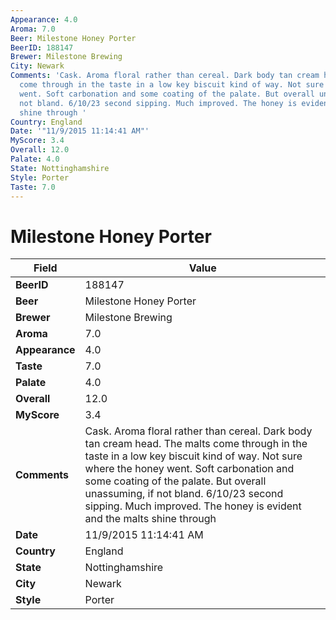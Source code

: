 ```yaml
---
Appearance: 4.0
Aroma: 7.0
Beer: Milestone Honey Porter
BeerID: 188147
Brewer: Milestone Brewing
City: Newark
Comments: 'Cask. Aroma floral rather than cereal. Dark body tan cream head. The malts
  come through in the taste in a low key biscuit kind of way. Not sure where the honey
  went. Soft carbonation and some coating of the palate. But overall unassuming, if
  not bland. 6/10/23 second sipping. Much improved. The honey is evident and the malts
  shine through '
Country: England
Date: '"11/9/2015 11:14:41 AM"'
MyScore: 3.4
Overall: 12.0
Palate: 4.0
State: Nottinghamshire
Style: Porter
Taste: 7.0
---
```


# Milestone Honey Porter

| Field         | Value |
|---------------|-------|
| **BeerID** | 188147 |
| **Beer** | Milestone Honey Porter |
| **Brewer** | Milestone Brewing |
| **Aroma** | 7.0 |
| **Appearance** | 4.0 |
| **Taste** | 7.0 |
| **Palate** | 4.0 |
| **Overall** | 12.0 |
| **MyScore** | 3.4 |
| **Comments** | Cask. Aroma floral rather than cereal. Dark body tan cream head. The malts come through in the taste in a low key biscuit kind of way. Not sure where the honey went. Soft carbonation and some coating of the palate. But overall unassuming, if not bland. 6/10/23 second sipping. Much improved. The honey is evident and the malts shine through  |
| **Date** | 11/9/2015 11:14:41 AM |
| **Country** | England |
| **State** | Nottinghamshire |
| **City** | Newark |
| **Style** | Porter |
